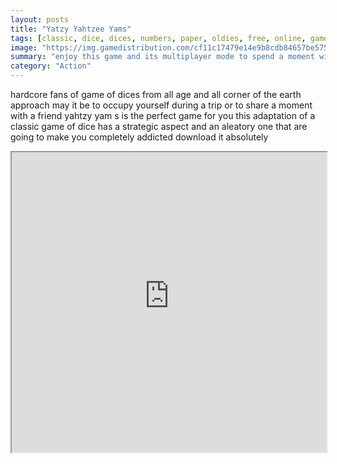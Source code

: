 ```yaml
---
layout: posts
title: "Yatzy Yahtzee Yams"
tags: [classic, dice, dices, numbers, paper, oldies, free, online, games, oyna, game, free, games, play, play, games]
image: "https://img.gamedistribution.com/cf11c17479e14e9b8cdb84657be5759e-1280x550.jpeg"
summary: "enjoy this game and its multiplayer mode to spend a moment with your family after training with the solo mode roll the dices re roll if you want to make a yams  free online games oyna game free games play play games"
category: "Action"
---
```


hardcore fans of game of dices from all age and all corner of the earth approach may it be to occupy yourself during a trip or to share a moment with a friend yahtzy yam s is the perfect game for you this adaptation of a classic game of dice has a strategic aspect and an aleatory one that are going to make you completely addicted download it absolutely

<iframe width="100%" height="480px;" src="https://html5.gamedistribution.com/cf11c17479e14e9b8cdb84657be5759e/"></iframe>
